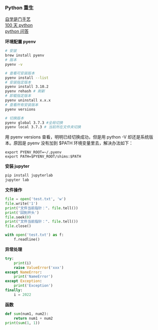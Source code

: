 
### Python 重生
[自学是门手艺](https://github.com/selfteaching/the-craft-of-selfteaching)  
[100 天 python](https://github.com/jackfrued/Python-100-Days)   
[python 问答](https://github.com/wklken/stackoverflow-py-top-qa)  

**环境配置 pyenv**  
```bash
# 安装
brew install pyenv
# 版本
pyenv -v

# 查看可安装版本
pyenv install --list
# 安装指定版本
pyenv install 3.10.2
pyenv rehash # 刷新
# 卸载指定版本
pyenv uninstall x.x.x
# 查看所有安装版本
pyenv versions

# 切换版本
pyenv global 3.7.3 #全局切换
pyenv local 3.7.3 # 当前所在文件夹切换
```

用 pyenv versions 查看，明明已经切换成功，但是用 python -V 却还是系统版本。原因是 pyenv 没有加到 $PATH 环境变量里去，解决办法如下：
```
export PYENV_ROOT=~/.pyenv
export PATH=$PYENV_ROOT/shims:$PATH
```

**安装 jupyter**  
```bash
pip install jupyterlab
jupyter lab
```

**文件操作**  
```python
file = open('test.txt', 'w')
file.write('1')
print("文件当前指针：". file.tell())
print('回到开头')
file.seek(0)
print("文件当前指针：". file.tell())
file.close()

with open('test.txt') as f:
	f.readline()
``` 

**异常处理**  
```python
try:
	print(i)
	raise ValueError('xxx')
except NameError:
    print('NameError')
except Exception:
	print('Exception')
finally:
	i = 2022
```

**函数**  
```python
def sum(num1, num2):
	return num1 + num2
print(sum(1, 1))
```



